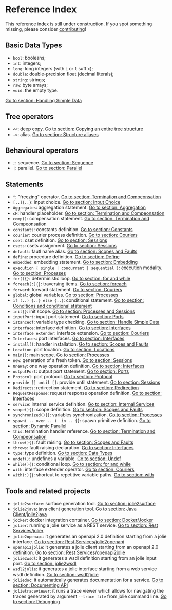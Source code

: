 # Reference Index

This reference index is still under construction. If you spot something missing, please consider [contributing](https://github.com/jolie/docs/blob/master/reference_index.md)!

## Basic Data Types

* `bool`: booleans;
* `int`: integers;
* `long`: long integers \(with `L` or `l` suffix\);
* `double`: double-precision float \(decimal literals\);
* `string`: strings;
* `raw`: byte arrays;
* `void`: the empty type.

[Go to section: Handling Simple Data](language-tools-and-standard-library/basics/handling_simple_data.md)

## Tree operators

* `<<`: deep copy. [Go to section: Copying an entire tree structure](language-tools-and-standard-library/basics/data_structures.md#less-than-less-than-copying-an-entire-tree-structure)
* `->`: alias. [Go to section: Structure aliases](language-tools-and-standard-library/basics/data_structures.md#greater-than-structures-aliases)

## Behavioural operators

* `;`: sequence. [Go to section: Sequence](language-tools-and-standard-library/basics/composing_statements.md#sequence)
* `|`: parallel. [Go to section: Parallel](language-tools-and-standard-library/basics/composing_statements.md#parallel)

## Statements

* `^`: "freezing" operator. [Go to section: Termination and Compeonsation](https://github.com/jolie/docs/tree/8aad0cd802687d6e6cae9f436762af9d25ab5104/basics/fault-handling/termination_and_compensation/README.md#installation-time-variable-evaluation)
* `[..]{..}`: input choice. [Go to section: Input Choice](language-tools-and-standard-library/basics/composing_statements.md#input-choice)
* `Aggregates`: aggregation statement. [Go to section: Aggregation](language-tools-and-standard-library/architectural-composition/aggregation.md)
* `cH`: handler placeholder. [Go to section: Termination and Compeonsation](https://jolielang.gitbook.io/docs/basics/fault-handling/termination_and_compensation)
* `comp()`: compensation statement. [Go to section: Termination and Compeonsation](https://jolielang.gitbook.io/docs/basics/fault-handling/termination_and_compensation)
* `constants`: constants definition. [Go to section: Constants](language-tools-and-standard-library/basics/constants.md)
* `courier`: courier process definition. [Go to section: Couriers](language-tools-and-standard-library/architectural-composition/couriers.md)
* `cset`: cset definition. [Go to section: Sessions](language-tools-and-standard-library/basics/sessions.md)
* `csets`: csets assignment. [Go to section: Sessions](language-tools-and-standard-library/basics/sessions.md)
* `default`: fautl name alias. [Go to section: Scopes and Faults](language-tools-and-standard-library/basics/fault-handling/basics.md#accessing-a-fault-caught-in-a-scope-the-alias-default)
* `define`: procedure definition. [Go to section: Define](language-tools-and-standard-library/basics/define.md)
* `embedded`: embedding statement. [Go to section: Embedding](language-tools-and-standard-library/architectural-composition/embedding.md)
* `execution { single | concurrent | sequential }`: execution modality. [Go to section: Processes](language-tools-and-standard-library/basics/processes.md)
* `for(){}`: deterministic loop. [Go to section: for and while](language-tools-and-standard-library/basics/composing_statements.md#for-and-while)
* `foreach(:){}`: traversing items. [Go to section: foreach](language-tools-and-standard-library/basics/data_structures.md#foreach-traversing-items)
* `forward`: forward statement. [Go to section: Couriers](language-tools-and-standard-library/architectural-composition/couriers.md#the-statement-forward)
* `global`: global variables. [Go to section: Processes](language-tools-and-standard-library/basics/processes.md)
* `if (..) {..} else {..}`: conditional statement. [Go to section: Conditions and conditional statement](language-tools-and-standard-library/basics/composing_statements.md#conditions-and-conditional-statement)
* `init{}`: init scope. [Go to section: Processes and Sessions](language-tools-and-standard-library/basics/processes.md)
* `inputPort`: input port statement. [Go to section: Ports](language-tools-and-standard-library/basics/communication-ports/ports.md)
* `istanceof`: variable type checking. [Go to section: Handle Simple Data](https://jolielang.gitbook.io/docs/basics/handling_simple_data#runtime-type-checking-of-a-variable-instanceof)
* `interface`: interface definition. [Go to section: Interfaces](language-tools-and-standard-library/basics/interfaces/)
* `interface extender`: interface extension. [Go to section: Couriers](https://github.com/jolie/docs/tree/8aad0cd802687d6e6cae9f436762af9d25ab5104/architectural-composition/couriers/README.md#interface-extension)
* `Interfaces`: port interfaces. [Go to section: Interfaces](language-tools-and-standard-library/basics/interfaces/)
* `install()`: handler installation. [Go to section: Scopes and Faults](language-tools-and-standard-library/basics/fault-handling/basics.md)
* `Location`: port location. [Go to section: Locations](https://github.com/jolie/docs/tree/b09339d5f67a4343dbdab600b5ea7903dd9f1e1d/basics/communication-ports/locations.md)
* `main{}`: main scope. [Go to section: Processes](language-tools-and-standard-library/basics/processes.md)
* `new`: generation of a fresh token. [Go to section: Sessions](language-tools-and-standard-library/basics/sessions.md)
* `OneWay`: one way operation definition. [Go to section: Interfaces](https://github.com/jolie/docs/tree/b09339d5f67a4343dbdab600b5ea7903dd9f1e1d/basics/communication-ports/interfaces/README.md)
* `outputPort`: output port statement. [Go to section: Ports](https://github.com/jolie/docs/tree/b09339d5f67a4343dbdab600b5ea7903dd9f1e1d/basics/communication-ports/ports/README.md)
* `Protocol`: port protocol. [Go to section: Protocol](https://github.com/jolie/docs/tree/b09339d5f67a4343dbdab600b5ea7903dd9f1e1d/basics/communication-ports/protocol/README.md)
* `provide [] until []`: provide until statement. [Go to section: Sessions](language-tools-and-standard-library/basics/sessions.md#the-provide-until-statement)
* `Redirects`: redirection statement. [Go to section: Redirection](language-tools-and-standard-library/architectural-composition/redirection.md)
* `RequestResponse`: request response operation definition. [Go to section: Interfaces](language-tools-and-standard-library/basics/interfaces/)
* `service`: internal service definition. [Go to section: Internal Services](language-tools-and-standard-library/architectural-composition/internal_services.md)
* `scope(){}`: scope definition. [Go to section: Scopes and Faults](language-tools-and-standard-library/basics/fault-handling/basics.md)
* `synchronized(){}`: variables synchronization. [Go to section: Processes](language-tools-and-standard-library/basics/processes.md)
* `spawn( .. over .. )  in .. {}`: spawn primitive definition. [Go to section: Dynamic Parallel](language-tools-and-standard-library/basics/dynamicparallel.md)
* `this`: termination handler reference. [Go to section: Termination and Compeonsation](https://jolielang.gitbook.io/docs/basics/fault-handling/termination_and_compensation)
* `throw(){}`: fault raising. [Go to section: Scopes and Faults](language-tools-and-standard-library/basics/fault-handling/basics.md)
* `throws`: fault raising declaration. [Go to section: Interfaces](language-tools-and-standard-library/basics/interfaces/)
* `type`: type definition. [Go to section: Data Types](https://github.com/jolie/docs/tree/b09339d5f67a4343dbdab600b5ea7903dd9f1e1d/basics/communication-ports/data_types/README.md)
* `undef()`: undefines a variable. [Go to section: Undef](language-tools-and-standard-library/basics/data_structures.md#undef-erasing-tree-structures)
* `while(){}`: conditional loop. [Go to section: for and while](language-tools-and-standard-library/basics/composing_statements.md#for-and-while)
* `with`: interface extender operator. [Go to section: Couriers](https://github.com/jolie/docs/tree/8aad0cd802687d6e6cae9f436762af9d25ab5104/architectural-composition/couriers/README.md#interface-extension)
* `with(:){}`: shortcut to repetitive variable paths. [Go to section: with](language-tools-and-standard-library/basics/data_structures.md#with-a-shortcut-to-repetitive-variable-paths)

## Tools and related projects

* `jolie2surface`: surface generation tool. [Go to section: jolie2surface](language-tools-and-standard-library/architectural-composition/aggregation.md#jolie-2-surface)
* `jolie2java`: java client generation tool. [Go to section: Java Client/jolie2java](https://jolielang.gitbook.io/docs/technology-integration/java/javaclient#jolie-2-java)
* `jocker`: docker integration container. [Go to section: Docker/Jocker](https://jolielang.gitbook.io/docs/containerization/docker/jocker)
* `jolier`: running a jolie service as a REST service. [Go to section: Rest Services/jolier](https://jolielang.gitbook.io/docs/rest/jolier)
* `jolie2openapi`: it generates an openapi 2.0 definition starting from a jolie interface. [Go to section: Rest Services/jolie2openapi](https://jolielang.gitbook.io/docs/rest/jolie2openapi)
* `openapi2jolie`: it generates a jolie client starting from an openapi 2.0 definition. [Go to section: Rest Services/openapi2jolie](https://jolielang.gitbook.io/docs/rest/openapi2jolie)
* `jolie2wsdl`: it generates a wsdl definition starting from an jolie input port. [Go to section: jolie2wsdl](https://jolielang.gitbook.io/docs/web-services/jolie2wsdl)
* `wsdl2jolie`: it generates a jolie interface starting from a web service wsdl definition. [Go to section: wsdl2jolie](https://jolielang.gitbook.io/docs/web-services/wsdl2jolie)
* `joliedoc`: it automatically generates documentation for a service. [Go to section: Documenting API](https://jolielang.gitbook.io/docs/documenting-api#joliedoc)
* `jolietraceviewer`: it runs a trace viewer which allows for navigating the traces generated by argument `--trace file` from jolie command line. [Go to section: Debugging](https://jolielang.gitbook.io/docs/Debugging/tracing)
